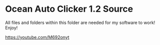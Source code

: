 # Ocean Auto Clicker 1.2 Source
All files and folders within this folder are needed for my software to work!
Enjoy!

https://youtube.com/M692onyt

